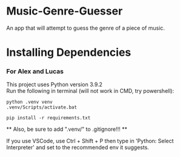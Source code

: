 # Music-Genre-Guesser
An app that will attempt to guess the genre of a piece of music.

# Installing Dependencies
### For Alex and Lucas
This project uses Python version 3.9.2  
Run the following in terminal (will not work in CMD, try powershell):

    python .venv venv
    .venv/Scripts/activate.bat
    
    pip install -r requirements.txt
    

** Also, be sure to add ".venv/" to .gitignore!!! **  
  
If you use VSCode, use Ctrl + Shift + P then type in 'Python: Select Interpreter' and set to the recommended env it suggests.
